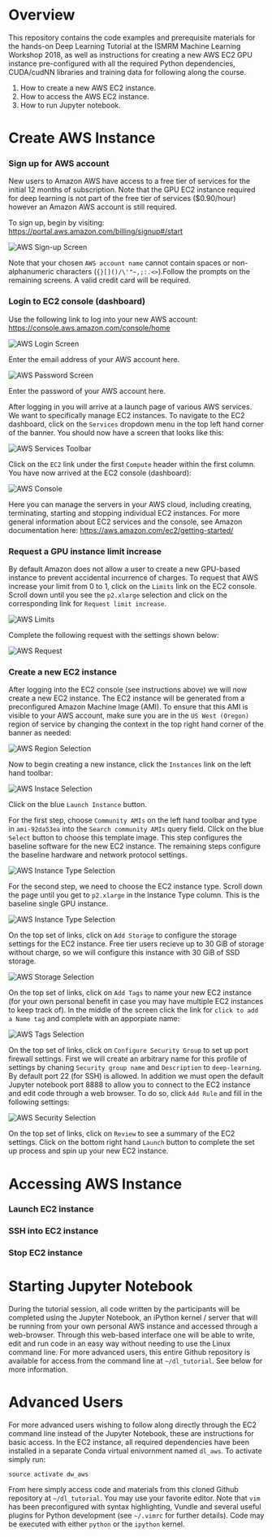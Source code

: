 # Overview

This repository contains the code examples and prerequisite materials for the hands-on Deep Learning Tutorial at the ISMRM Machine Learning Workshop 2018, as well as instructions for creating a new AWS EC2 GPU instance pre-configured with all the required Python dependencies, CUDA/cudNN libraries and training data for following along the course.

1. How to create a new AWS EC2 instance.
2. How to access the  AWS EC2 instance.  
3. How to run Jupyter notebook.

# Create AWS Instance

### Sign up for AWS account

New users to Amazon AWS have access to a free tier of services for the initial 12 months of subscription. Note that the GPU EC2 instance required for deep learning is not part of the free tier of services ($0.90/hour) however an Amazon AWS account is still required. 

To sign up, begin by visiting: https://portal.aws.amazon.com/billing/signup#/start 

![AWS Sign-up Screen](./screenshots/aws-signup00.png)

Note that your chosen `AWS account name` cannot contain spaces or non-alphanumeric characters (`{}[]()/\'"~,;:.<>`).Follow the prompts on the remaining screens. A valid credit card will be required.

### Login to EC2 console (dashboard)

Use the following link to log into your new AWS account: https://console.aws.amazon.com/console/home

![AWS Login Screen](./screenshots/aws-login00.png)

Enter the email address of your AWS account here.

![AWS Password Screen](./screenshots/aws-login01.png)

Enter the password of your AWS account here.

After logging in you will arrive at a launch page of various AWS services. We want to specifically manage EC2 instances. To navigate to the EC2 dashboard, click on the `Services` dropdown menu in the top left hand corner of the banner. You should now have a screen that looks like this:

![AWS Services Toolbar](./screenshots/aws-login02.png)

Click on the `EC2` link under the first `Compute` header within the first column. You have now arrived at the EC2 console (dashboard):

![AWS Console](./screenshots/aws-login03.png)

Here you can manage the servers in your AWS cloud, including creating, terminating, starting and stopping individual EC2 instances. For more general information about EC2 services and the console, see Amazon documentation here: https://aws.amazon.com/ec2/getting-started/ 

### Request a GPU instance limit increase

By default Amazon does not allow a user to create a new GPU-based instance to prevent accidental incurrence of charges. To request that AWS increase your limit from 0 to 1, click on the `Limits` link on the EC2 console. Scroll down until you see the `p2.xlarge` selection and click on the corresponding link for `Request limit increase`. 

![AWS Limits](./screenshots/aws-limit00.png)

Complete the following request with the settings shown below:

![AWS Request](./screenshots/aws-limit01.png)

### Create a new EC2 instance

After logging into the EC2 console (see instructions above) we will now create a new EC2 instance. The EC2 instance will be generated from a preconfigured Amazon Machine Image (AMI). To ensure that this AMI is visible to your AWS account, make sure you are in the `US West (Oregon)` region of service by changing the context in the top right hand corner of the banner as needed:

![AWS Region Selection](./screenshots/aws-ec2new00.png)

Now to begin creating a new instance, click the `Instances` link on the left hand toolbar:

![AWS Instace Selection](./screenshots/aws-ec2new01.png)

Click on the blue `Launch Instance` button.

For the first step, choose `Community AMIs` on the left hand toolbar and type in `ami-92da53ea` into the `Search community AMIs` query field. Click on the blue `Select` button to choose this template image. This step configures the baseline software for the new EC2 instance. The remaining steps configure the baseline hardware and network protocol settings.

![AWS Instance Type Selection](./screenshots/aws-ec2new02.png)

For the second step, we need to choose the EC2 instance type. Scroll down the page until you get to `p2.xlarge` in the Instance Type column. This is the baseline single GPU instance.

![AWS Instance Type Selection](./screenshots/aws-ec2new03.png)

On the top set of links, click on `Add Storage` to configure the storage settings for the EC2 instance. Free tier users recieve up to 30 GiB of storage without charge, so we will configure this instance with 30 GiB of SSD storage. 

![AWS Storage Selection](./screenshots/aws-ec2new04.png)

On the top set of links, click on `Add Tags` to name your new EC2 instance (for your own personal benefit in case you may have multiple EC2 instances to keep track of). In the middle of the screen click the link for `click to add a Name tag` and complete with an apporpiate name:

![AWS Tags Selection](./screenshots/aws-ec2new05.png)

On the top set of links, click on `Configure Security Group` to set up port firewall settings. First we will create an arbitrary name for this profile of settings by chaning `Security group name` and `Description` to `deep-learning`. By default port 22 (for SSH) is allowed. In addition we must open the default Jupyter notebook port 8888 to allow you to connect to the EC2 instance and edit code through a web browser. To do so, click `Add Rule` and fill in the following settings:

![AWS Security Selection](./screenshots/aws-ec2new06.png)

On the top set of links, click on `Review` to see a summary of the EC2 settings. Click on the bottom right hand `Launch` button to complete the set up process and spin up your new EC2 instance. 

# Accessing AWS Instance

### Launch EC2 instance 

### SSH into EC2 instance

### Stop EC2 instance 

# Starting Jupyter Notebook 

During the tutorial session, all code written by the participants will be completed using the Jupyter Notebook, an iPython kernel / server that will be running from your own personal AWS instance and accessed through a web-browser. Through this web-based interface one will be able to write, edit and run code in an easy way without needing to use the Linux command line. For more advanced users, this entire Github repository is available for access from the command line at `~/dl_tutorial`. See below for more information.

# Advanced Users

For more advanced users wishing to follow along directly through the EC2 command line instead of the Jupyter Notebook, these are instructions for basic access. In the EC2 instance, all required dependencies have been installed in a separate Conda virtual enivornment named `dl_aws`. To activate simply run:
```
source activate dw_aws
```

From here simply access code and materials from this cloned Github repository at `~/dl_tutorial`. You may use your favorite editor. Note that `vim` has been preconfigured with syntax highlighting, Vundle and several useful plugins for Python development (see `~/.vimrc` for further details). Code may be executed with either `python` or the `ipython` kernel.
